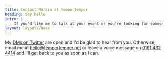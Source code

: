 ```yaml
---
title: Contact Martin at tempertemper
heading: Say hello
intro: |
    If you'd like me to talk at your event or you're looking for someone to help with the design and build of your website, say hello!
layout: layouts/base
---
```


My [DMs on Twitter](https://twitter.com/tempertemper) are open and I'd be glad to hear from you. Otherwise, email me at [hello@tempertemper.net](mailto:hello@tempertemper.net) or leave a voice message on [0191 432 4414](tel:00441914324414) and I'll get back to you as soon as I can.
